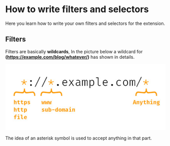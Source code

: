 # How to write filters and selectors
Here you learn how to write your own filters and selectors for the extension.

## Filters
Filters are basically **wildcards**, In the picture below a wildcard for **(https://example.com/blog/whatever/)** has shown in details.

<p align="center">
  <img src="./images/asterisk.jpg?raw=true" width="512" />
</p>

The idea of an asterisk symbol is used to accept anything in that part.

